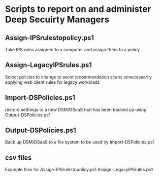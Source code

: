 # Scripts to report on and administer Deep Secuirty Managers

## Assign-IPSrulestopolicy.ps1

Take IPS rules assigned to a computer and assign them to a policy

## Assign-LegacyIPSrules.ps1

Select policies to change to avoid recommendation scans unnecessarily applying web client rules for legacy workloads

## Import-DSPolicies.ps1

restore setttings to a new DSM/DSaaS that has been backed up using Output-DSPolicies.ps1

## Output-DSPolicies.ps1

Back up DSM/DSaaS to a file system to be used by Import-DSPolicies.ps1

## csv files
Example files for Assign-IPSrulestopolicy.ps1 Assign-LegacyIPSrules.ps1
